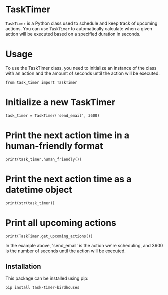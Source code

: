 # TaskTimer

`TaskTimer` is a Python class used to schedule and keep track of upcoming actions. You can use `TaskTimer` to automatically calculate when a given action will be executed based on a specified duration in seconds.

# Usage
To use the TaskTimer class, you need to initialize an instance of the class with an action and the amount of seconds until the action will be executed.

    from task_timer import TaskTimer

# Initialize a new TaskTimer
    task_timer = TaskTimer('send_email', 3600)

# Print the next action time in a human-friendly format
    print(task_timer.human_friendly())

# Print the next action time as a datetime object
    print(str(task_timer))

# Print all upcoming actions
    print(TaskTimer.get_upcoming_actions())

In the example above, 'send_email' is the action we're scheduling, and 3600 is the number of seconds until the action will be executed.


## Installation

This package can be installed using pip:

```bash
pip install task-timer-birdhouses
